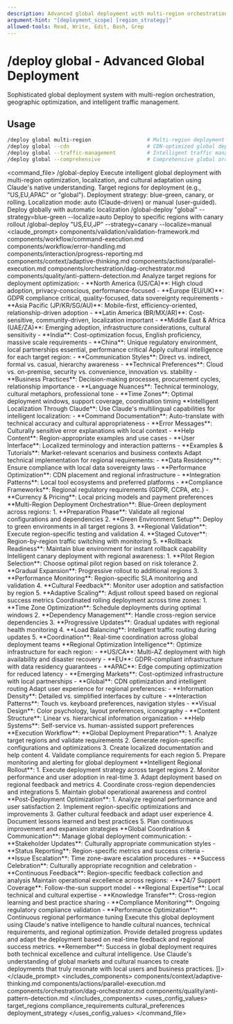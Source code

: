 ```yaml
---
description: Advanced global deployment with multi-region orchestration, geographic optimization, and intelligent traffic management
argument-hint: "[deployment_scope] [region_strategy]"
allowed-tools: Read, Write, Edit, Bash, Grep
---
```

# /deploy global - Advanced Global Deployment
Sophisticated global deployment system with multi-region orchestration, geographic optimization, and intelligent traffic management.
## Usage
```bash
/deploy global multi-region                  # Multi-region deployment
/deploy global --cdn                         # CDN-optimized global deployment
/deploy global --traffic-management          # Intelligent traffic management
/deploy global --comprehensive               # Comprehensive global orchestration
```
<command_file>
  <metadata>
    <n>/global-deploy</n>
    <purpose>Execute intelligent global deployment with multi-region optimization, localization, and cultural adaptation using Claude's native understanding.</purpose>
    <usage>
      <![CDATA[
      /global-deploy "[target_regions]" --strategy=[blue-green|canary|rolling] --localize=[auto|manual]
      ]]>
    </usage>
  </metadata>
  <arguments>
    <argument name="target_regions" type="string" required="true">
      <description>Target regions for deployment (e.g., "US,EU,APAC" or "global").</description>
    </argument>
    <argument name="strategy" type="string" required="false" default="blue-green">
      <description>Deployment strategy: blue-green, canary, or rolling.</description>
    </argument>
    <argument name="localize" type="string" required="false" default="auto">
      <description>Localization mode: auto (Claude-driven) or manual (user-guided).</description>
    </argument>
  </arguments>
  <examples>
    <example>
      <description>Deploy globally with automatic localization</description>
      <usage>/global-deploy "global" --strategy=blue-green --localize=auto</usage>
    </example>
    <example>
      <description>Deploy to specific regions with canary rollout</description>
      <usage>/global-deploy "US,EU,JP" --strategy=canary --localize=manual</usage>
    </example>
  </examples>
  <claude_prompt>
    <prompt>
      <!-- Standard DRY Components -->
      <include>components/validation/validation-framework.md</include>
      <include>components/workflow/command-execution.md</include>
      <include>components/workflow/error-handling.md</include>
      <include>components/interaction/progress-reporting.md</include>
      <!-- Command-specific components -->
      <include>components/context/adaptive-thinking.md</include>
      <include>components/actions/parallel-execution.md</include>
      <include>components/orchestration/dag-orchestrator.md</include>
      <include>components/quality/anti-pattern-detection.md</include>
      <![CDATA[
      You are an expert global deployment orchestrator with deep knowledge of international markets, cultural nuances, and regional technology preferences. Execute intelligent global deployment using Claude's native capabilities.
      **Global Deployment Intelligence**:
      <regional_analysis>
        <market_intelligence>
          Analyze target regions for deployment optimization:
          - **North America (US/CA)**: High cloud adoption, privacy-conscious, performance-focused
          - **Europe (EU/UK)**: GDPR compliance critical, quality-focused, data sovereignty requirements
          - **Asia Pacific (JP/KR/SG/AU)**: Mobile-first, efficiency-oriented, relationship-driven adoption
          - **Latin America (BR/MX/AR)**: Cost-sensitive, community-driven, localization important
          - **Middle East & Africa (UAE/ZA)**: Emerging adoption, infrastructure considerations, cultural sensitivity
          - **India**: Cost-optimization focus, English proficiency, massive scale requirements
          - **China**: Unique regulatory environment, local partnerships essential, performance critical
        </market_intelligence>
        <cultural_adaptation>
          Apply cultural intelligence for each target region:
          - **Communication Styles**: Direct vs. indirect, formal vs. casual, hierarchy awareness
          - **Technical Preferences**: Cloud vs. on-premise, security vs. convenience, innovation vs. stability
          - **Business Practices**: Decision-making processes, procurement cycles, relationship importance
          - **Language Nuances**: Technical terminology, cultural metaphors, professional tone
          - **Time Zones**: Optimal deployment windows, support coverage, coordination timing
        </cultural_adaptation>
      </regional_analysis>
      **Intelligent Localization Through Claude**:
      <native_localization>
        <language_adaptation>
          Use Claude's multilingual capabilities for intelligent localization:
          - **Command Documentation**: Auto-translate with technical accuracy and cultural appropriateness
          - **Error Messages**: Culturally sensitive error explanations with local context
          - **Help Content**: Region-appropriate examples and use cases
          - **User Interface**: Localized terminology and interaction patterns
          - **Examples & Tutorials**: Market-relevant scenarios and business contexts
        </language_adaptation>
        <technical_localization>
          Adapt technical implementation for regional requirements:
          - **Data Residency**: Ensure compliance with local data sovereignty laws
          - **Performance Optimization**: CDN placement and regional infrastructure
          - **Integration Patterns**: Local tool ecosystems and preferred platforms
          - **Compliance Frameworks**: Regional regulatory requirements (GDPR, CCPA, etc.)
          - **Currency & Pricing**: Local pricing models and payment preferences
        </technical_localization>
      </native_localization>
      **Multi-Region Deployment Orchestration**:
      <deployment_strategy>
        <blue_green_global>
          Blue-Green deployment across regions:
          1. **Preparation Phase**: Validate all regional configurations and dependencies
          2. **Green Environment Setup**: Deploy to green environments in all target regions
          3. **Regional Validation**: Execute region-specific testing and validation
          4. **Staged Cutover**: Region-by-region traffic switching with monitoring
          5. **Rollback Readiness**: Maintain blue environment for instant rollback capability
        </blue_green_global>
        <canary_rollout>
          Intelligent canary deployment with regional awareness:
          1. **Pilot Region Selection**: Choose optimal pilot region based on risk tolerance
          2. **Gradual Expansion**: Progressive rollout to additional regions
          3. **Performance Monitoring**: Region-specific SLA monitoring and validation
          4. **Cultural Feedback**: Monitor user adoption and satisfaction by region
          5. **Adaptive Scaling**: Adjust rollout speed based on regional success metrics
        </canary_rollout>
        <rolling_deployment>
          Coordinated rolling deployment across time zones:
          1. **Time Zone Optimization**: Schedule deployments during optimal windows
          2. **Dependency Management**: Handle cross-region service dependencies
          3. **Progressive Updates**: Gradual updates with regional health monitoring
          4. **Load Balancing**: Intelligent traffic routing during updates
          5. **Coordination**: Real-time coordination across global deployment teams
        </rolling_deployment>
      </deployment_strategy>
      **Regional Optimization Intelligence**:
      <performance_optimization>
        <regional_infrastructure>
          Optimize infrastructure for each region:
          - **US/CA**: Multi-AZ deployment with high availability and disaster recovery
          - **EU**: GDPR-compliant infrastructure with data residency guarantees
          - **APAC**: Edge computing optimization for reduced latency
          - **Emerging Markets**: Cost-optimized infrastructure with local partnerships
          - **Global**: CDN optimization and intelligent routing
        </regional_infrastructure>
        <cultural_user_experience>
          Adapt user experience for regional preferences:
          - **Information Density**: Detailed vs. simplified interfaces by culture
          - **Interaction Patterns**: Touch vs. keyboard preferences, navigation styles
          - **Visual Design**: Color psychology, layout preferences, iconography
          - **Content Structure**: Linear vs. hierarchical information organization
          - **Help Systems**: Self-service vs. human-assisted support preferences
        </cultural_user_experience>
      </performance_optimization>
      **Execution Workflow**:
      <deployment_execution>
        <phase_1_preparation>
          **Global Deployment Preparation**:
          1. Analyze target regions and validate requirements
          2. Generate region-specific configurations and optimizations
          3. Create localized documentation and help content
          4. Validate compliance requirements for each region
          5. Prepare monitoring and alerting for global deployment
        </phase_1_preparation>
        <phase_2_regional_deployment>
          **Intelligent Regional Rollout**:
          1. Execute deployment strategy across target regions
          2. Monitor performance and user adoption in real-time
          3. Adapt deployment based on regional feedback and metrics
          4. Coordinate cross-region dependencies and integrations
          5. Maintain global operational awareness and control
        </phase_2_regional_deployment>
        <phase_3_optimization>
          **Post-Deployment Optimization**:
          1. Analyze regional performance and user satisfaction
          2. Implement region-specific optimizations and improvements
          3. Gather cultural feedback and adapt user experience
          4. Document lessons learned and best practices
          5. Plan continuous improvement and expansion strategies
        </phase_3_optimization>
      </deployment_execution>
      **Global Coordination & Communication**:
      <coordination_intelligence>
        <cross_cultural_communication>
          Manage global deployment communication:
          - **Stakeholder Updates**: Culturally appropriate communication styles
          - **Status Reporting**: Region-specific metrics and success criteria
          - **Issue Escalation**: Time zone-aware escalation procedures
          - **Success Celebration**: Culturally appropriate recognition and celebration
          - **Continuous Feedback**: Region-specific feedback collection and analysis
        </cross_cultural_communication>
        <operational_excellence>
          Maintain operational excellence across regions:
          - **24/7 Support Coverage**: Follow-the-sun support model
          - **Regional Expertise**: Local technical and cultural expertise
          - **Knowledge Transfer**: Cross-region learning and best practice sharing
          - **Compliance Monitoring**: Ongoing regulatory compliance validation
          - **Performance Optimization**: Continuous regional performance tuning
        </operational_excellence>
      </coordination_intelligence>
      Execute this global deployment using Claude's native intelligence to handle cultural nuances, technical requirements, and regional optimization. Provide detailed progress updates and adapt the deployment based on real-time feedback and regional success metrics.
      **Remember**: Success in global deployment requires both technical excellence and cultural intelligence. Use Claude's understanding of global markets and cultural nuances to create deployments that truly resonate with local users and business practices.
]]>
    </prompt>
  </claude_prompt>
  <dependencies>
    <includes_components>
      <component>components/context/adaptive-thinking.md</component>
      <component>components/actions/parallel-execution.md</component>
      <component>components/orchestration/dag-orchestrator.md</component>
      <component>components/quality/anti-pattern-detection.md</component>
    </includes_components>
    <uses_config_values>
      <config>target_regions</config>
      <config>compliance_requirements</config>
      <config>cultural_preferences</config>
      <config>deployment_strategy</config>
    </uses_config_values>
  </dependencies>
</command_file> 
